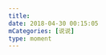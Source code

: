 ```yaml
---
title: 
date: 2018-04-30 00:15:05
mCategories: [说说]
type: moment
---
```


<div id="pics-20180430001505"></div>

<script>
var data = [
    {"link": "2018-04-30_000000.jpeg", "type": "shuoshuo"}
];
picsRender(data, "pics-20180430001505");
</script>
